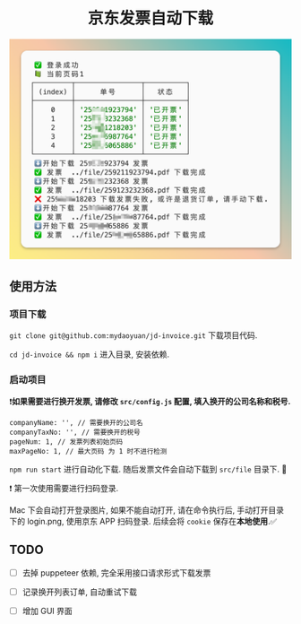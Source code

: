 <h1><center>京东发票自动下载</center></h1>

![图片](./screenshot.png)

## 使用方法

### 项目下载

`git clone git@github.com:mydaoyuan/jd-invoice.git` 下载项目代码. 

`cd jd-invoice && npm i` 进入目录, 安装依赖.


### 启动项目

❗️**如果需要进行换开发票, 请修改 `src/config.js` 配置, 填入换开的公司名称和税号.** 

```
companyName: '', // 需要换开的公司名
companyTaxNo: '', // 需要换开的税号
pageNum: 1, // 发票列表初始页码
maxPageNo: 1, // 最大页码 为 1 时不进行检测
```

`npm run start` 进行自动化下载. 随后发票文件会自动下载到 `src/file` 目录下. 🎉

❗️ 第一次使用需要进行扫码登录.

Mac 下会自动打开登录图片, 如果不能自动打开, 请在命令执行后, 手动打开目录下的 login.png, 使用京东 APP 扫码登录. 后续会将 `cookie` 保存在**本地使用**.✅

## TODO

- [ ] 去掉 puppeteer 依赖, 完全采用接口请求形式下载发票
- [ ] 记录换开列表订单, 自动重试下载
- [ ] 增加 GUI 界面

